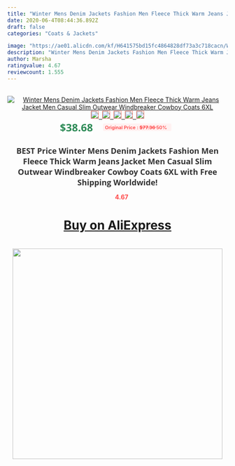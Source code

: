 ```yaml
---
title: "Winter Mens Denim Jackets Fashion Men Fleece Thick Warm Jeans Jacket Men Casual Slim Outwear Windbreaker Cowboy Coats 6XL"
date: 2020-06-4T08:44:36.892Z
draft: false
categories: "Coats & Jackets"

image: "https://ae01.alicdn.com/kf/H641575bd15fc4864828df73a3c718cacn/Winter-Mens-Denim-Jackets-Fashion-Men-Fleece-Thick-Warm-Jeans-Jacket-Men-Casual-Slim-Outwear-Windbreaker.jpg"
description: "Winter Mens Denim Jackets Fashion Men Fleece Thick Warm Jeans Jacket Men Casual Slim Outwear Windbreaker Cowboy Coats 6XL"
author: Marsha
ratingvalue: 4.67
reviewcount: 1.555
---
```

<br>
<div style="text-align: center;">
<a href="https://s.click.aliexpress.com/e/_AF49AN" target="_blank" rel="nofollow noopener noreferrer"><img alt="Winter Mens Denim Jackets Fashion Men Fleece Thick Warm Jeans Jacket Men Casual Slim Outwear Windbreaker Cowboy Coats 6XL" class="magnifier-image" src="https://ae01.alicdn.com/kf/H641575bd15fc4864828df73a3c718cacn/Winter-Mens-Denim-Jackets-Fashion-Men-Fleece-Thick-Warm-Jeans-Jacket-Men-Casual-Slim-Outwear-Windbreaker.jpg_640x640.jpg">
<br>
<img style="border:1px solid salmon" src="https://ae01.alicdn.com/kf/H641575bd15fc4864828df73a3c718cacn/Winter-Mens-Denim-Jackets-Fashion-Men-Fleece-Thick-Warm-Jeans-Jacket-Men-Casual-Slim-Outwear-Windbreaker.jpg_120x120.jpg">&nbsp;&nbsp;<img style="border:1px solid salmon" src="https://ae01.alicdn.com/kf/Hd6e314899fab4055a874fb342bfca080g/Winter-Mens-Denim-Jackets-Fashion-Men-Fleece-Thick-Warm-Jeans-Jacket-Men-Casual-Slim-Outwear-Windbreaker.jpg_120x120.jpg">&nbsp;&nbsp;<img style="border:1px solid salmon" src="https://ae01.alicdn.com/kf/Hfa7709ddbcc64d409dd98cd12886a972I/Winter-Mens-Denim-Jackets-Fashion-Men-Fleece-Thick-Warm-Jeans-Jacket-Men-Casual-Slim-Outwear-Windbreaker.jpg_120x120.jpg">&nbsp;&nbsp;<img style="border:1px solid salmon" src="https://ae01.alicdn.com/kf/H6543852ad86241af97dfd31c264ea40eu/Winter-Mens-Denim-Jackets-Fashion-Men-Fleece-Thick-Warm-Jeans-Jacket-Men-Casual-Slim-Outwear-Windbreaker.jpg_120x120.jpg">&nbsp;&nbsp;<img style="border:1px solid salmon" src="https://ae01.alicdn.com/kf/Hf71242a01f864aacb4c0b86f5d248212G/Winter-Mens-Denim-Jackets-Fashion-Men-Fleece-Thick-Warm-Jeans-Jacket-Men-Casual-Slim-Outwear-Windbreaker.jpg_120x120.jpg"></a></div><br0>
<div style="text-align: center;"><span style="background-color: white; border: 0px; box-sizing: border-box; color: seagreen; display: inline-block; font-family: &quot;open sans&quot; , &quot;arial&quot; , &quot;helvetica&quot; , sans-serif , &quot;heiti&quot;; font-size: 24px; font-stretch: inherit; font-weight: 700; line-height: inherit; margin: 0px 10px 0px 0px; padding: 0px; vertical-align: middle;">$38.68 </span>
<span style="background: rgb(255 , 241 , 241); border-radius: 3px; border: 0px; box-sizing: border-box; color: #ff4747; display: inline-block; font-family: inherit; font-size: 12px; font-stretch: inherit; font-style: inherit; font-variant: inherit; font-weight: 600; line-height: inherit; margin: 0px; padding: 2px 5px; transform: scale(0.9); vertical-align: middle;">Original Price : <b style="text-decoration: line-through;">$77.36 </b> 50%&nbsp;&nbsp;</span></div>
<h1 style="color: #333333; display: inline-block; font-family: &quot;open sans&quot; , &quot;arial&quot; , &quot;helvetica&quot; , sans-serif , &quot;heiti&quot;; font-size: 18px; font-stretch: inherit; font-weight: 700; text-align: center;">BEST Price Winter Mens Denim Jackets Fashion Men Fleece Thick Warm Jeans Jacket Men Casual Slim Outwear Windbreaker Cowboy Coats 6XL with Free Shipping Worldwide!</h1>
<div style="color: #ff4747; text-align: center;">
<img src="https://4.bp.blogspot.com/-M0ZcTcb-5uY/XleCXlxnR4I/AAAAAAAAAEc/OrjgMkXV1oMQFaCRZj5HQwOCBcu3w1FegCPcBGAYYCw/s1600/star.png" style="height: 15px;">&nbsp;<b>4.67</b></div>
<div class="button_cont" align="center"><a class="buynow_a" href="https://s.click.aliexpress.com/e/_AF49AN" target="_blank" rel="nofollow noopener noreferrer"><H1>Buy on AliExpress</H1></a></div><br>
<div class="separator" style="clear: both; text-align: center;">
<img src="https://lh3.googleusercontent.com/-pTy5HemUv9M/XlePHvY0dAI/AAAAAAAAAE4/0nX5iRUoIWY8eMW9Dpxeirr157OZliDIgCLcBGAsYHQ/s1600/badge.gif" width="480">
</div>
